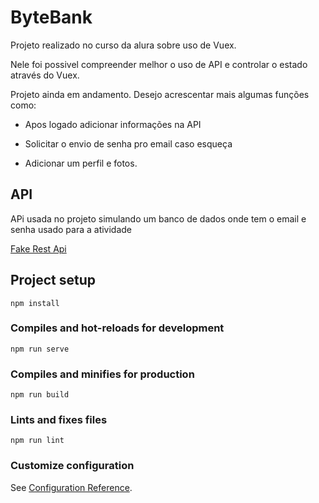 # ByteBank


Projeto realizado no curso da alura sobre uso de Vuex.


Nele foi possivel compreender melhor o uso de API e controlar o estado através do Vuex.

Projeto ainda em andamento. Desejo acrescentar mais algumas funções como:

* Apos logado adicionar informações na API

* Solicitar o envio de senha pro email caso esqueça

* Adicionar um perfil e fotos.




## API
APi usada no projeto simulando um banco de dados onde tem o email e senha usado para a atividade


[Fake Rest Api](https://github.com/viniciosneves/fake-rest-api)

## Project setup
```
npm install
```

### Compiles and hot-reloads for development
```
npm run serve
```

### Compiles and minifies for production
```
npm run build
```

### Lints and fixes files
```
npm run lint
```

### Customize configuration
See [Configuration Reference](https://cli.vuejs.org/config/).
